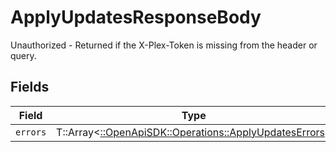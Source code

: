 # ApplyUpdatesResponseBody

Unauthorized - Returned if the X-Plex-Token is missing from the header or query.


## Fields

| Field                                                                                                   | Type                                                                                                    | Required                                                                                                | Description                                                                                             |
| ------------------------------------------------------------------------------------------------------- | ------------------------------------------------------------------------------------------------------- | ------------------------------------------------------------------------------------------------------- | ------------------------------------------------------------------------------------------------------- |
| `errors`                                                                                                | T::Array<[::OpenApiSDK::Operations::ApplyUpdatesErrors](../../models/operations/applyupdateserrors.md)> | :heavy_minus_sign:                                                                                      | N/A                                                                                                     |